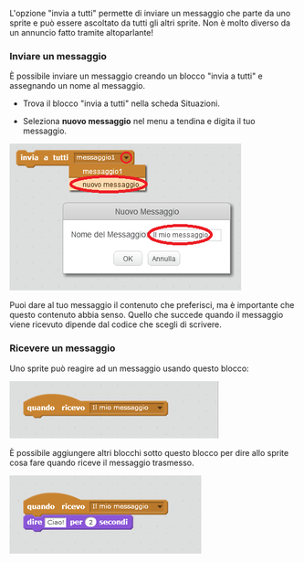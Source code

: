 L'opzione "invia a tutti" permette di inviare un messaggio che parte da uno sprite e può essere ascoltato da tutti gli altri sprite. Non è molto diverso da un annuncio fatto tramite altoparlante!

### Inviare un messaggio

È possibile inviare un messaggio creando un blocco "invia a tutti" e assegnando un nome al messaggio.

+ Trova il blocco "invia a tutti" nella scheda Situazioni.

+ Seleziona **nuovo messaggio** nel menu a tendina e digita il tuo messaggio.

![Creare un messaggio](images/create-a-broadcast.png)

Puoi dare al tuo messaggio il contenuto che preferisci, ma è importante che questo contenuto abbia senso. Quello che succede quando il messaggio viene ricevuto dipende dal codice che scegli di scrivere.

### Ricevere un messaggio

Uno sprite può reagire ad un messaggio usando questo blocco:

![Ricevere un messaggio](images/receive-a-broadcast.png)

È possibile aggiungere altri blocchi sotto questo blocco per dire allo sprite cosa fare quando riceve il messaggio trasmesso.

![Ricevere un esempio](images/receive-example.png)